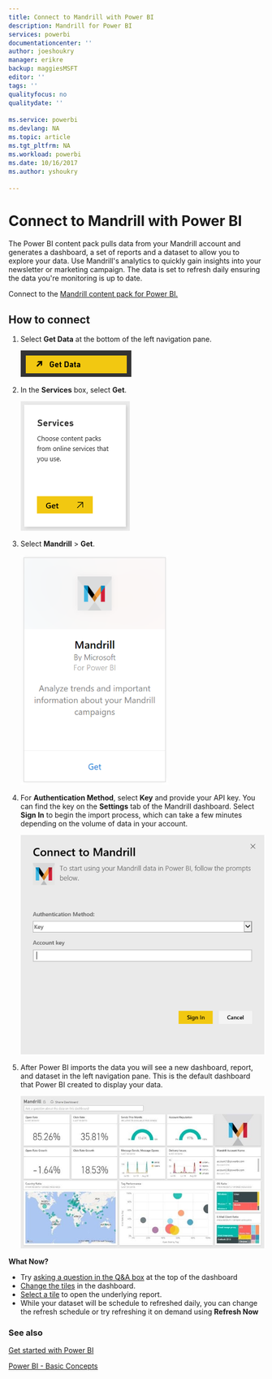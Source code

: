 ```yaml
---
title: Connect to Mandrill with Power BI
description: Mandrill for Power BI
services: powerbi
documentationcenter: ''
author: joeshoukry
manager: erikre
backup: maggiesMSFT
editor: ''
tags: ''
qualityfocus: no
qualitydate: ''

ms.service: powerbi
ms.devlang: NA
ms.topic: article
ms.tgt_pltfrm: NA
ms.workload: powerbi
ms.date: 10/16/2017
ms.author: yshoukry

---
```

# Connect to Mandrill with Power BI
The Power BI content pack pulls data from your Mandrill account and generates a dashboard, a set of reports and a dataset to allow you to explore your data. Use Mandrill's analytics to quickly gain insights into your newsletter or marketing campaign. The data is set to refresh daily ensuring the data you're monitoring is up to date.

Connect to the [Mandrill content pack for Power BI.](http://app.powerbi.com/getdata/services/mandrill)

## How to connect
1. Select **Get Data** at the bottom of the left navigation pane.
   
    ![](media/powerbi-content-pack-mandrill/GetData.PNG)
2. In the **Services** box, select **Get**.
   
    ![](media/powerbi-content-pack-mandrill/Services.PNG)
3. Select **Mandrill** > **Get**.
   
    ![](media/powerbi-content-pack-mandrill/mandrill.png)
4. For **Authentication Method**, select **Key** and provide your API key. You can find the key on the **Settings** tab of the Mandrill dashboard. Select **Sign In** to begin the import process, which can take a few minutes depending on the volume of data in your account.
   
    ![](media/powerbi-content-pack-mandrill/auth.PNG)
5. After Power BI imports the data you will see a new dashboard, report, and dataset in the left navigation pane. This is the default dashboard that Power BI created to display your data.
   
    ![](media/powerbi-content-pack-mandrill/Mandrill-Dashboard1.jpg)

**What Now?**

* Try [asking a question in the Q&A box](powerbi-service-q-and-a.md) at the top of the dashboard
* [Change the tiles](service-dashboard-edit-tile.md) in the dashboard.
* [Select a tile](service-dashboard-tiles.md) to open the underlying report.
* While your dataset will be schedule to refreshed daily, you can change the refresh schedule or try refreshing it on demand using **Refresh Now**

### See also
[Get started with Power BI](service-get-started.md)

[Power BI - Basic Concepts](service-basic-concepts.md)

